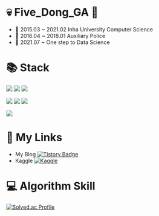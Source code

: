 # :skull: Five_Dong_GA 👋
- :school:  2015.03 ~ 2021.02 Inha University Computer Science
- 💂  2016.04 ~ 2018.01 Auxiliary Police
- :feet:  2021.07 ~ One step to Data Science


# :books: Stack
<img src="https://img.shields.io/badge/Python-3776AB?style=flat-square&logo=Python&logoColor=white"/> <img src="https://img.shields.io/badge/c++-00599C?style=flat-square&logo=-c++&logoColor=white"/> <img src="https://img.shields.io/badge/Java-007396?style=flat-square&logo=Java&logoColor=white"/> 

<img src="https://img.shields.io/badge/TensorFlow-FF6F00?style=flat-square&logo=TensorFlow&logoColor=white"/> <img src="https://img.shields.io/badge/scikit-learn-F7931E?style=flat-square&logo=scikit-learn&logoColor=white"/> <img src="https://img.shields.io/badge/pandas-150458?style=flat-square&logo=pandas&logoColor=white"/>

<img src="https://img.shields.io/badge/Android-3DDC84?style=flat-square&logo=Android&logoColor=white"/> 

# :link: My Links
- My Blog [![Tistory Badge](https://img.shields.io/badge/Tech%20Blog-555263?style=flat&logoColor=white)](https://gljhan.tistory.com/)
- Kaggle [![Kaggle](https://kaggle.com/static/images/open-in-kaggle.svg)](https://www.kaggle.com/fivedongga)


# :computer: Algorithm Skill
[![Solved.ac Profile](http://mazassumnida.wtf/api/v2/generate_badge?boj=gljhan)](https://solved.ac/gljhan/)
